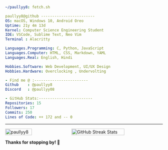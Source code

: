 ```yaml
~/paullyy8: fetch.sh
```
```yaml
paullyy8@github ------------------------
OS: macOS, Windows 10, Android Oreo
Uptime: 21y 4m 13d   
Kernel: Computer Science Engineering Student  
IDE: VSCode, Sublime Text, Neo Vim
Terminal : Alacritty

Languages.Programming: C, Python, JavaScript
Languages.Computer: HTML, CSS, Markdown, YAML  
Languages.Real: English, Hindi

Hobbies.Software: Web Development, UI/UX Design  
Hobbies.Hardware: Overclocking , Undervolting

- Find me @ :------------------------
Github    : @paullyy8
Discord   : @paullyy08

- GitHub Stats:------------------------
Repositories: 15
Followers: 17
Commits: 250
Lines of Code: ++ 172 and -- 0
```
---
<div style="display: flex; flex-direction: row; justify-content: space-between;">
  <!-- Most Used Languages -->
  <img src="https://github-readme-stats.vercel.app/api/top-langs?username=paullyy8&show_icons=true&locale=en&layout=compact&bg_color=0d1117&text_color=c9d1d9&title_color=58a6ff&icon_color=58a6ff&hide_border=true&border_radius=20" style="width: 41%;" alt="paullyy8" />

  <!-- GitHub Streak Stats -->
  <img src="https://github-readme-streak-stats.herokuapp.com/?user=paullyy8&theme=dark&hide_border=true&background=0d1117&ring=58a6ff&fire=58a6ff&currStreakLabel=c9d1d9&border_radius=20" style="width: 58%;" alt="GitHub Streak Stats"/>
</div>

**Thanks for stopping by! 👋**
